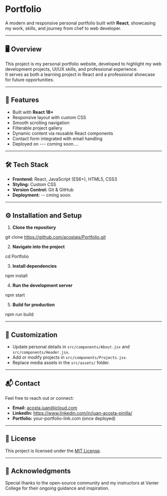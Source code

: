 # Portfolio

A modern and responsive personal portfolio built with **React**, showcasing my work, skills, and journey from chef to web developer.

---

## 🖥️ Overview

This project is my personal portfolio website, developed to highlight my web development projects, UI/UX skills, and professional experience.  
It serves as both a learning project in React and a professional showcase for future opportunities.

---

## 🚀 Features

- Built with **React 18+**
- Responsive layout with custom CSS
- Smooth scrolling navigation
- Filterable project gallery
- Dynamic content via reusable React components
- Contact form integrated with email handling
- Deployed on --- coming soon....

---

## 🛠️ Tech Stack

- **Frontend:** React, JavaScript (ES6+), HTML5, CSS3  
- **Styling:** Custom CSS  
- **Version Control:** Git & GitHub  
- **Deployment:**  -- cming soon.  

---

## ⚙️ Installation and Setup

1. **Clone the repository**

git clone https://github.com/acostajs/Portfolio.git

2. **Navigate into the project**

cd Portfolio

3. **Install dependencies**

npm install

4. **Run the development server**

npm start

5. **Build for production**

npm run build


---

## 🧩 Customization

- Update personal details in `src/components/About.jsx` and `src/components/Header.jsx`.
- Add or modify projects in `src/components/Projects.jsx`.
- Replace media assets in the `src/assets/` folder.

---

## 📬 Contact

Feel free to reach out or connect:

- **Email:** acosta.juan@icloud.com  
- **LinkedIn:** https://www.linkedin.com/in/juan-acosta-pinilla/
- **Portfolio:** your-portfolio-link.com (once deployed)

---

## 📝 License

This project is licensed under the [MIT License](LICENSE).

---

## 🌟 Acknowledgments

Special thanks to the open-source community and my instructors at Vanier College for their ongoing guidance and inspiration.






